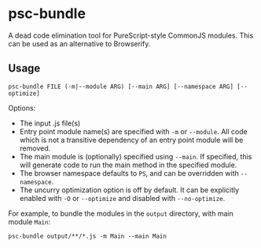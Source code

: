 # psc-bundle

A dead code elimination tool for PureScript-style CommonJS modules. This can be used as an alternative to Browserify.

## Usage

    psc-bundle FILE (-m|--module ARG) [--main ARG] [--namespace ARG] [--optimize]

Options:

- The input .js file(s)
- Entry point module name(s) are specified with `-m` or `--module`. All code which is not a transitive dependency of an entry point module will be removed.
- The main module is (optionally) specified using `--main`. If specified, this will generate code to run the main method in the specified module.
- The browser namespace defaults to `PS`, and can be overridden with `--namespace`.
- The uncurry optimization option is off by default. It can be explicitly enabled with `-O` or `--optimize` and disabled with `--no-optimize`.

For example, to bundle the modules in the `output` directory, with main module `Main`:

    psc-bundle output/**/*.js -m Main --main Main
